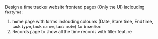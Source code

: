  


 Design a time tracker website frontend pages (Only the UI) inclouding featyres:
 1. home page with forms inclouding coloums (Date, Stare time, End time, task type, task name, task note) for insertion
 2. Records page to show all the time records with filter feature 